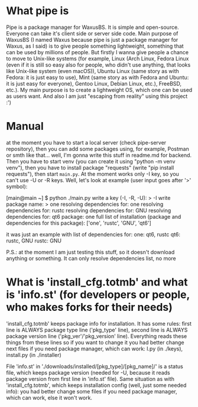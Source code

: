 # What pipe is

Pipe is a package manager for WaxusBS. It is simple and open-source. Everyone can take it's client side or server side code. Main purpose of WaxusBS (I named Waxus because pipe is just a package manager for Waxus, as I said) is to give people something lightweight, something that can be used by millions of people. But firstly I wanna give people a chance to move to Unix-like systems (for example, Linux (Arch Linux, Fedora Linux (even if it is still so easy also for people, who didn't use anything, that looks like Unix-like system (even macOS)), Ubuntu Linux (same story as with Fedora: it is just easy to use), Mint (same story as with Fedora and Ubuntu: it is just easy for everyone), Gentoo Linux, Debian Linux, etc.), FreeBSD, etc.). My main purpose is to create a lightweight OS, which one can be used as users want. And also I am just "escaping from reality" using this project :')

# Manual

at the moment you have to start a local server (check pipe-server repository), then you can add some packages using, for example, Postman or smth like that... well, I'm gonna write this stuff in readme.md for backend. Then you have to start venv (you can create it using "python -m venv venv"), then you have to install package "requests" (write "pip install requests"), then start `main.py`. At the moment works only -I key, so you can't use -U or -R keys. Well, let's look at example (user input goes after '>' symbol):

[main@main ~] $ python ./main.py
write a key (-I, -R, -U): > -I
write package name: > one
resolving dependencies for: one
resolving dependencies for: rustc
resolving dependencies for: GNU
resolving dependencies for: qt6
package: one
full list of installation (package and dependencies for this package): ['one', 'rustc', 'GNU', 'qt6']



it was just an example with list of dependencies for:
one: qt6, rustc
qt6: rustc, GNU
rustc: GNU

P.S.: at the moment I am just testing this stuff, so it doesn't download anything or something. It can only resolve dependencies list, no more


# What is 'install_cfg.totmb' and what is 'info.st' (for developers or people, who makes forks for their needs)

'install_cfg.totmb' keeps package info for installation. It has some rules: first line is ALWAYS package type line ('pkg_type' line), second line is ALWAYS package version line ('pkg_ver'/'pkg_version' line). Everything reads these things from these lines so if you want to change it you had better change next files if you need package manager, which can work: I.py (in ./keys), install.py (in ./installer)

File 'info.st' in './downloads/installed/[pkg_type]/[pkg_name]/' is a status file, which keeps package version (needed for -U, because it reads package version from first line in 'info.st' file). Same situation as with 'install_cfg.totmb', which keeps installation config (well, just some needed info): you had better change some files if you need package manager, which can work, else it won't work.
